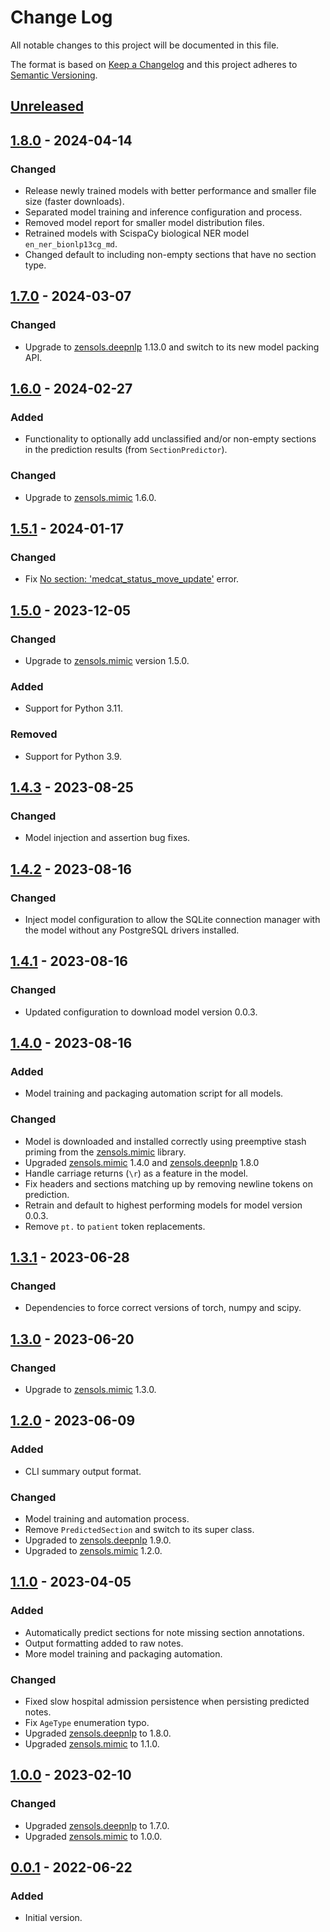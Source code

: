 # Change Log
All notable changes to this project will be documented in this file.

The format is based on [Keep a Changelog](http://keepachangelog.com/)
and this project adheres to [Semantic Versioning](http://semver.org/).


## [Unreleased]


## [1.8.0] - 2024-04-14
### Changed
- Release newly trained models with better performance and smaller file size
  (faster downloads).
- Separated model training and inference configuration and process.
- Removed model report for smaller model distribution files.
- Retrained models with ScispaCy biological NER model `en_ner_bionlp13cg_md`.
- Changed default to including non-empty sections that have no section type.


## [1.7.0] - 2024-03-07
### Changed
- Upgrade to [zensols.deepnlp] 1.13.0 and switch to its new model packing API.


## [1.6.0] - 2024-02-27
### Added
- Functionality to optionally add unclassified and/or non-empty sections in the
  prediction results (from `SectionPredictor`).

### Changed
- Upgrade to [zensols.mimic] 1.6.0.


## [1.5.1] - 2024-01-17
### Changed
- Fix [No section: 'medcat_status_move_update'] error.


## [1.5.0] - 2023-12-05
### Changed
- Upgrade to [zensols.mimic] version 1.5.0.

### Added
- Support for Python 3.11.

### Removed
- Support for Python 3.9.


## [1.4.3] - 2023-08-25
### Changed
- Model injection and assertion bug fixes.


## [1.4.2] - 2023-08-16
### Changed
- Inject model configuration to allow the SQLite connection manager with the
  model without any PostgreSQL drivers installed.


## [1.4.1] - 2023-08-16
### Changed
- Updated configuration to download model version 0.0.3.


## [1.4.0] - 2023-08-16
### Added
- Model training and packaging automation script for all models.

### Changed
- Model is downloaded and installed correctly using preemptive stash priming
  from the [zensols.mimic] library.
- Upgraded [zensols.mimic] 1.4.0 and [zensols.deepnlp] 1.8.0
- Handle carriage returns (`\r`) as a feature in the model.
- Fix headers and sections matching up by removing newline tokens on
  prediction.
- Retrain and default to highest performing models for model version 0.0.3.
- Remove `pt.` to `patient` token replacements.


## [1.3.1] - 2023-06-28
### Changed
- Dependencies to force correct versions of torch, numpy and scipy.


## [1.3.0] - 2023-06-20
### Changed
- Upgrade to [zensols.mimic] 1.3.0.


## [1.2.0] - 2023-06-09
### Added
- CLI summary output format.

### Changed
- Model training and automation process.
- Remove `PredictedSection` and switch to its super class.
- Upgraded to [zensols.deepnlp] 1.9.0.
- Upgraded to [zensols.mimic] 1.2.0.


## [1.1.0] - 2023-04-05
### Added
- Automatically predict sections for note missing section annotations.
- Output formatting added to raw notes.
- More model training and packaging automation.

### Changed
- Fixed slow hospital admission persistence when persisting predicted notes.
- Fix `AgeType` enumeration typo.
- Upgraded [zensols.deepnlp] to 1.8.0.
- Upgraded [zensols.mimic] to 1.1.0.


## [1.0.0] - 2023-02-10
### Changed
- Upgraded [zensols.deepnlp] to 1.7.0.
- Upgraded [zensols.mimic] to 1.0.0.


## [0.0.1] - 2022-06-22
### Added
- Initial version.


<!-- links -->
[Unreleased]: https://github.com/plandes/mimicsid/compare/v1.8.0...HEAD
[1.8.0]: https://github.com/plandes/mimicsid/compare/v1.7.0...v1.8.0
[1.7.0]: https://github.com/plandes/mimicsid/compare/v1.6.0...v1.7.0
[1.6.0]: https://github.com/plandes/mimicsid/compare/v1.5.1...v1.6.0
[1.5.1]: https://github.com/plandes/mimicsid/compare/v1.5.0...v1.5.1
[1.5.0]: https://github.com/plandes/mimicsid/compare/v1.4.3...v1.5.0
[1.4.3]: https://github.com/plandes/mimicsid/compare/v1.4.2...v1.4.3
[1.4.2]: https://github.com/plandes/mimicsid/compare/v1.4.1...v1.4.2
[1.4.1]: https://github.com/plandes/mimicsid/compare/v1.4.0...v1.4.1
[1.4.0]: https://github.com/plandes/mimicsid/compare/v1.3.1...v1.4.0
[1.3.1]: https://github.com/plandes/mimicsid/compare/v1.3.0...v1.3.1
[1.3.0]: https://github.com/plandes/mimicsid/compare/v1.2.0...v1.3.0
[1.2.0]: https://github.com/plandes/mimicsid/compare/v1.1.0...v1.2.0
[1.1.0]: https://github.com/plandes/mimicsid/compare/v1.0.0...v1.1.0
[1.0.0]: https://github.com/plandes/mimicsid/compare/v0.0.1...v1.0.0
[0.0.1]: https://github.com/plandes/mimicsid/compare/v0.0.0...v0.0.1

[zensols.deepnlp]: https://github.com/plandes/deepnlp
[zensols.mimic]: https://github.com/plandes/mimic
[No section: 'medcat_status_move_update']: https://github.com/plandes/mimicsid/issues/2
